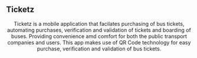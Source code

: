 ## Ticketz
<p align=center>
  Ticketz is a mobile application that facilates purchasing of bus tickets, automating purchases, verification and validation of tickets and boarding of buses. Providing convenience amd comfort for both the public transport companies and users. 
  This app makes use of QR Code technology for easy purchase, verification and validation of bus tickets.
</p>
